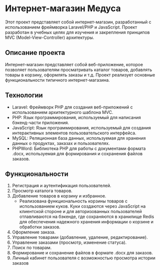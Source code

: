 # Интернет-магазин Медуса

Этот проект представляет собой интернет-магазин, разработанный с использованием фреймворка Laravel/PHP и JavaScript. Проект разработан в учебных целях для изучения и закрепления принципов MVC (Model-View-Controller) архитектуры.

## Описание проекта

Интернет-магазин представляет собой веб-приложение, которое позволяет пользователям просматривать каталог товаров, добавлять товары в корзину, оформлять заказы и т.д. Проект реализует основные функциональности типичного интернет-магазина.

## Технологии

- Laravel: Фреймворк PHP для создания веб-приложений с использованием архитектурного шаблона MVC.
- PHP: Язык программирования, используемый для написания бэкенд-части приложения.
- JavaScript: Язык программирования, используемый для создания интерактивных элементов пользовательского интерфейса.
- MySQL: Реляционная база данных, используемая для хранения данных о продуктах, заказах и пользователях.
- PHPWord: Библиотека PHP для работы с документами формата .docx, используемая для формирования и сохранения файлов заказов.

## Функциональности

1. Регистрация и аутентификация пользователей.
2. Просмотр каталога товаров.
3. Добавление товаров в корзину и избранное.
   - Реализована функциональность корзины товаров с использованием куков. Куки создаются через JavaScript на клиентской стороне и для авторизованных пользователей отлавливаются на бэкенде, где сохраняются в хранилище Redis для обеспечения надежного хранения информации о корзине и обработки заказов.
4. Оформление заказа.
5. Управление товарами (добавление, удаление, редактирование).
6. Управление заказами (просмотр, изменение статуса).
7. Поиск по товарам.
8. Формирование и сохранение файлов в формате .docx для заказов.
9. Личный кабинет пользователя с возможностью просмотра истории заказов
